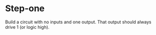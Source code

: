 # Step-one
Build a circuit with no inputs and one output. That output should always drive 1 (or logic high).
